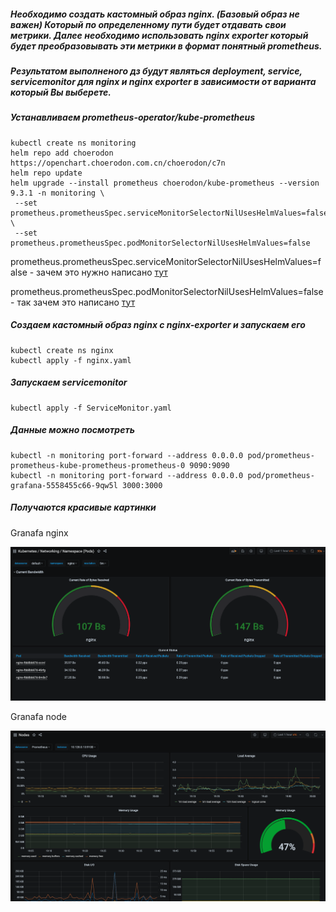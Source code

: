 ##### Необходимо создать кастомный образ nginx. (Базовый образ не важен) Который по определенному пути будет отдавать свои метрики. Далее необходимо использовать nginx exporter который будет преобразовывать эти метрики в формат понятный prometheus.

##### Результатом выполненого дз будут являться deployment, service, servicemonitor для nginx и nginx exporter в зависимости от варианта который Вы выберете.

##### Устанавливаем prometheus-operator/kube-prometheus
```
kubectl create ns monitoring
helm repo add choerodon https://openchart.choerodon.com.cn/choerodon/c7n
helm repo update
helm upgrade --install prometheus choerodon/kube-prometheus --version 9.3.1 -n monitoring \
 --set prometheus.prometheusSpec.serviceMonitorSelectorNilUsesHelmValues=false \
 --set prometheus.prometheusSpec.podMonitorSelectorNilUsesHelmValues=false
```
prometheus.prometheusSpec.serviceMonitorSelectorNilUsesHelmValues=false - зачем это нужно написано [тут](https://hub.helm.sh/charts/choerodon/kube-prometheus)

prometheus.prometheusSpec.podMonitorSelectorNilUsesHelmValues=false - так зачем это написано [тут](https://hub.helm.sh/charts/choerodon/kube-prometheus)


##### Создаем кастомный образ nginx с nginx-exporter и запускаем его
```
kubectl create ns nginx
kubectl apply -f nginx.yaml
```

##### Запускаем servicemonitor
```
kubectl apply -f ServiceMonitor.yaml
```

##### Данные можно посмотреть
```
kubectl -n monitoring port-forward --address 0.0.0.0 pod/prometheus-prometheus-kube-prometheus-prometheus-0 9090:9090
kubectl -n monitoring port-forward --address 0.0.0.0 pod/prometheus-grafana-5558455c66-9qw5l 3000:3000
```

##### Получаются красивые картинки
Granafa nginx 

<img src="./images/granafa_nginx.png" alt="granafa_nginx"/>

Granafa node


<img src="./images/grafana_node.png" alt="grafana_node"/>
